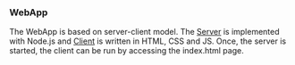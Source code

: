### WebApp
The WebApp is based on server-client model. The [Server](https://github.com/CiscoCloud/COSE/tree/master/Codebase/WebApp/COSEServer) is implemented with Node.js and [Client](https://github.com/CiscoCloud/COSE/tree/master/Codebase/WebApp/COSEClient) is written in HTML, CSS and JS. Once, the server is started, the client can be run by accessing the index.html page.
